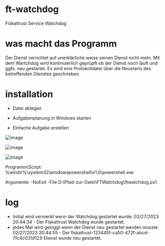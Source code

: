 # ft-watchdog
Fiskaltrust Service Watchdog

# was macht das Programm
Der Dienst verrichtet auf unerklärliche weise seinen Dienst nicht mehr. Mit dem Wartchdog wird kontinuierlich geprüpft ob der Dienst noch läuft und ggfs. neu gestartet. Es wird eine Protokolldatei über die Neustarts des betreffenden Dienstes geschrieben.

# installation
- Datei ablegen 

- Aufgabenplanung in Windows starten

- Einfache Aufgabe erstellen

![image](https://user-images.githubusercontent.com/57839498/221669379-95dd119a-e393-4beb-9b8f-0c3b2b1d69a5.png)

![image](https://user-images.githubusercontent.com/57839498/221669502-789d8cbb-429e-4359-94b8-6dd23ce1e899.png)

![image](https://user-images.githubusercontent.com/57839498/221669689-91cdb457-abaa-4c3f-b449-355e9eb676f7.png)

Programm\Script: %windir%\system32\windowspowershell\v1.0\powershell.exe

Argumente: -NoExit -File D:\Pfad-zur-Datei\FTWatchdog\ftwatchdog.ps1

# log
- Initial wird vermerkt wenn der Watchdog gestartet wurde: 02/27/2023 20:44:34 - Der Fiskaltrust Watchdog wurde gestartet.
- jedes Mal wird geloggt wenn der Dienst neu gestartet werden musste: 02/27/2023 20:44:55 - Der fiskaltrust-123445f-ca50-472f-abcd-7fc4c031d123-Dienst wurde neu gestartet.
